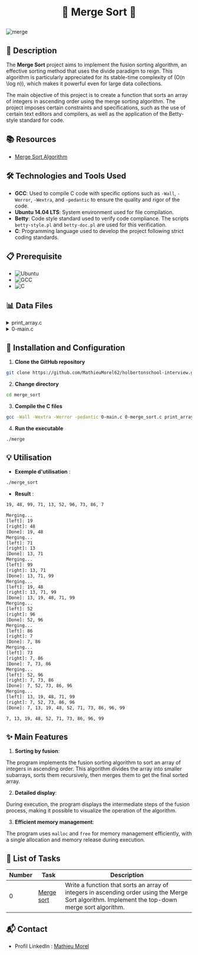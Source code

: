 # <p align="center">🌟 Merge Sort 🌟</p>

![merge](https://github.com/MathieuMorel62/holbertonschool-interview/assets/113856302/722daaf6-5d17-4fd9-970e-eec03c786f2e)

## 📝 Description

The **Merge Sort** project aims to implement the fusion sorting algorithm, an effective sorting method that uses the divide paradigm to reign. This algorithm is particularly appreciated for its stable-time complexity of \(O(n \log n)\), which makes it powerful even for large data collections.

The main objective of this project is to create a function that sorts an array of integers in ascending order using the merge sorting algorithm. The project imposes certain constraints and specifications, such as the use of certain text editors and compilers, as well as the application of the Betty-style standard for code.

## 📚 Resources

- [Merge Sort Algorithm](https://intranet.hbtn.io/rltoken/ySi_kjCNSAeBKdsCl8SgZw)

## 🛠️ Technologies and Tools Used

- **GCC**: Used to compile C code with specific options such as `-Wall`, `-Werror`, `-Wextra`, and `-pedantic` to ensure the quality and rigor of the code.
- **Ubuntu 14.04 LTS**: System environment used for file compilation.
- **Betty**: Code style standard used to verify code compliance. The scripts `betty-style.pl` and `betty-doc.pl` are used for this verification.
- **C**: Programming language used to develop the project following strict coding standards.

## 📋 Prerequisite

- ![Ubuntu](https://img.shields.io/badge/Ubuntu-14.04%20LTS-orange)
- ![GCC](https://img.shields.io/badge/GCC-4.8.4-blue)
- ![C](https://img.shields.io/badge/C-90-green)

## 📊 Data Files

<details>
<summary>print_array.c</summary>
<br>

```c
#include <stdlib.h>
#include <stdio.h>

/**
 * print_array - Prints an array of integers
 *
 * @array: The array to be printed
 * @size: Number of elements in @array
 */
void print_array(const int *array, size_t size)
{
    size_t i;

    i = 0;
    while (array && i < size)
    {
        if (i > 0)
            printf(", ");
        printf("%d", array[i]);
        ++i;
    }
    printf("\n");
}
```

</details>
<details>
<summary>0-main.c</summary>
<br>

```c
#include <stdio.h>
#include <stdlib.h>
#include "sort.h"

/**

main - Entry point

Return: Always 0
*/
int main(void)
{
  int array[] = {19, 48, 99, 71, 13, 52, 96, 73, 86, 7};
  size_t n = sizeof(array) / sizeof(array[0]);

  print_array(array, n);
  printf("\n");
  merge_sort(array, n);
  printf("\n");
  print_array(array, n);
  return (0);
}
```

</details>

## 🚀 Installation and Configuration

1. **Clone the GitHub repository**

```sh
git clone https://github.com/MathieuMorel62/holbertonschool-interview.git
```

2. **Change directory**

```sh
cd merge_sort
```

3. **Compile the C files**

```sh
gcc -Wall -Wextra -Werror -pedantic 0-main.c 0-merge_sort.c print_array.c -o merge
```

4. **Run the executable**

```sh
./merge
```

## 💡 Utilisation

- **Exemple d'utilisation** :

```sh
./merge_sort
```

- **Result** :

```sh
19, 48, 99, 71, 13, 52, 96, 73, 86, 7

Merging...
[left]: 19
[right]: 48
[Done]: 19, 48
Merging...
[left]: 71
[right]: 13
[Done]: 13, 71
Merging...
[left]: 99
[right]: 13, 71
[Done]: 13, 71, 99
Merging...
[left]: 19, 48
[right]: 13, 71, 99
[Done]: 13, 19, 48, 71, 99
Merging...
[left]: 52
[right]: 96
[Done]: 52, 96
Merging...
[left]: 86
[right]: 7
[Done]: 7, 86
Merging...
[left]: 73
[right]: 7, 86
[Done]: 7, 73, 86
Merging...
[left]: 52, 96
[right]: 7, 73, 86
[Done]: 7, 52, 73, 86, 96
Merging...
[left]: 13, 19, 48, 71, 99
[right]: 7, 52, 73, 86, 96
[Done]: 7, 13, 19, 48, 52, 71, 73, 86, 96, 99

7, 13, 19, 48, 52, 71, 73, 86, 96, 99
```

## ✨ Main Features

1. **Sorting by fusion**:

The program implements the fusion sorting algorithm to sort an array of integers in ascending order. This algorithm divides the array into smaller subarrays, sorts them recursively, then merges them to get the final sorted array.

2. **Detailed display**:

During execution, the program displays the intermediate steps of the fusion process, making it possible to visualize the operation of the algorithm.

3. **Efficient memory management**:

The program uses `malloc` and `free` for memory management efficiently, with a single allocation and memory release during execution.

## 📝 List of Tasks

| Number | Task | Description |
| ------ | ----- | ----------- |
| 0 | [Merge sort](https://github.com/MathieuMorel62/holbertonschool-interview/blob/main/merge_sort/0-merge_sort.c) | Write a function that sorts an array of integers in ascending order using the Merge Sort algorithm. Implement the top-down merge sort algorithm. |

## 📬 Contact

- Profil LinkedIn : [Mathieu Morel](https://www.linkedin.com/in/mathieumorel62/)
